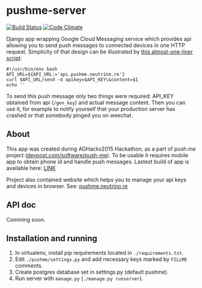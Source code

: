 # pushme-server
[![Build Status](https://travis-ci.org/buoto/pushme-server.svg)](https://travis-ci.org/buoto/pushme-server)
[![Code Climate](https://codeclimate.com/github/buoto/pushme-server/badges/gpa.svg)](https://codeclimate.com/github/buoto/pushme-server)

Django app wrapping Google Cloud Messaging service which provides api allowing you to send push messages to connected devices in one HTTP request. Simplicity of that design can be illustrated by [this almost-one-liner script](./misc/send.sh):

    #!/usr/bin/env bash
    API_URL=${API_URL:='api.pushme.neutrino.re'}
    curl $API_URL/send -d apikey=$API_KEY\&content=$1
    echo ''
To send this push message only two things were required: API_KEY obtained from api (`/gen_key`) and actual message content. Then you can use it, for example to notify yourself that your production server has crashed or that somebody pinged you on weechat.


## About
This app was created during AGHacks2015 Hackathon, as a part of push.me project
([devpost.com/software/push-me](http://devpost.com/software/push-me)).
To be usable it requires mobile app to obtain phone id and handle push messages. Lastest build of app is available here: [LINK](http://przembot.neutrino.re/share/pushapp-minapi9.apk)

Project also contained website which helps you to manage your api keys and devices in browser. See: [pushme.neutrino.re](http://pushme.neutrino.re/)

## API doc
Comming soon.

## Installation and running
1. In virtualenv, install pip requirements located in `./requirements.txt`.
2. Edit `./pushme/settings.py` and add necessary keys marked by `FILLME` comments.
3. Create postgres database set in settings.py (default pushme).
4. Run server with `manage.py` (`./manage.py runserver`).
